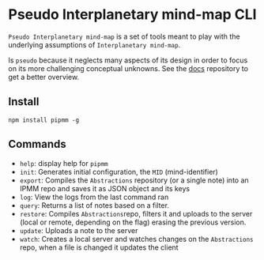 # Pseudo Interplanetary mind-map CLI

`Pseudo Interplanetary mind-map` is a set of tools meant to play with the underlying assumptions of `Interplanetary mind-map`.

Is `pseudo` because it neglects many aspects of its design in order to focus on its more challenging conceptual unknowns.  See the [docs](https://github.com/interplanetarymindmap/docs) repository to get a better overview.


## Install

```
npm install pipmm -g
```

## Commands

- `help`: display help for `pipmm`
- `init`: Generates initial configuration, the `MID` (mind-identifier)
- `export`: Compiles the `Abstractions` repository (or a single note) into an IPMM repo and saves it as JSON object and its keys
- `log`: View the logs from the last command ran
- `query`: Returns a list of notes based on a filter.
- `restore`: Compiles `Abstractions`repo, filters it and uploads to the server (local or remote, depending on the flag) erasing the previous version.
- `update`: Uploads a note to the server
- `watch`: Creates a local server and watches changes on the `Abstractions` repo, when a file is changed it updates the client